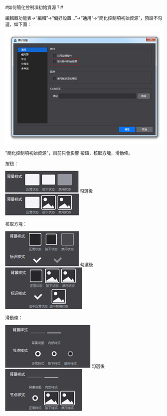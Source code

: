 #如何簡化控制項初始資源？#

編輯器功能表->“編輯”->“偏好設置...”->“通用”->“簡化控制項初始資源”，預設不勾選，如下圖：
&emsp;&emsp;![image](res/image0001.png)

"簡化控制項初始資源"，目前只會影響 按鈕，核取方塊，滑動條。

按鈕：

  ![image](res/image0005.png)  勾選後  ![image](res/image0008.png)

核取方塊：

  ![image](res/image0006.png)  勾選後  ![image](res/image0009.png)


滑動條：

  ![image](res/image0007.png)  勾選後  ![image](res/image0010.png)
  

